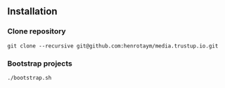 ## Installation

### Clone repository

```
git clone --recursive git@github.com:henrotaym/media.trustup.io.git
```

### Bootstrap projects

```
./bootstrap.sh
```